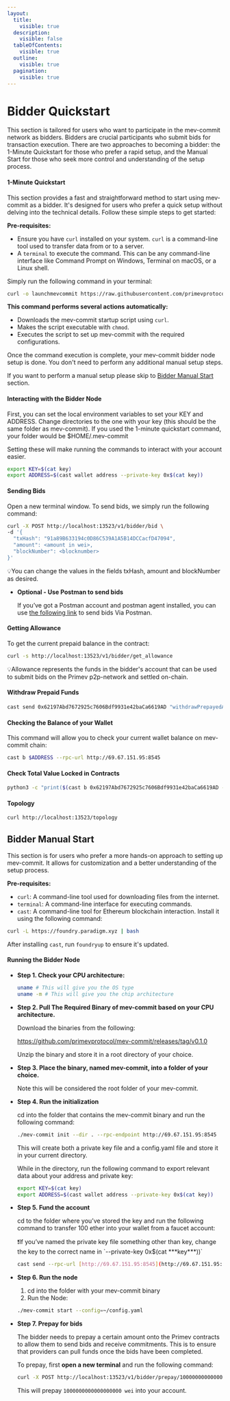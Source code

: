 ```yaml
---
layout:
  title:
    visible: true
  description:
    visible: false
  tableOfContents:
    visible: true
  outline:
    visible: true
  pagination:
    visible: true
---
```


# Bidder Quickstart

This section is tailored for users who want to participate in the mev-commit network as bidders. Bidders are crucial participants who submit bids for transaction execution. There are two approaches to becoming a bidder: the 1-Minute Quickstart for those who prefer a rapid setup, and the Manual Start for those who seek more control and understanding of the setup process.

#### 1-Minute Quickstart

This section provides a fast and straightforward method to start using mev-commit as a bidder. It's designed for users who prefer a quick setup without delving into the technical details. Follow these simple steps to get started:

**Pre-requisites:**

* Ensure you have `curl` installed on your system. `curl` is a command-line tool used to transfer data from or to a server.
* A `terminal` to execute the command. This can be any command-line interface like Command Prompt on Windows, Terminal on macOS, or a Linux shell.

Simply run the following command in your terminal:

```bash
curl -o launchmevcommit https://raw.githubusercontent.com/primevprotocol/scripts/main/launchmevcommit && chmod +x launchmevcommit && ./launchmevcommit --rpc-url http://69.67.151.95:8545 --node-type bidder
```

**This command performs several actions automatically:**

* Downloads the mev-commit startup script using `curl`.
* Makes the script executable with `chmod`.
* Executes the script to set up mev-commit with the required configurations.

Once the command execution is complete, your mev-commit bidder node setup is done. You don't need to perform any additional manual setup steps.

If you want to perform a manual setup please skip to [Bidder Manual Start ](bidder-quickstart.md#bidder-manual-start)section.

#### Interacting with the Bidder Node

First, you can set the local environment variables to set your KEY and ADDRESS. Change directories to the one with your key (this should be the same folder as mev-commit). If you used the 1-minute quickstart command, your folder would be $HOME/.mev-commit

Setting these will make running the commands to interact with your account easier.

```bash
export KEY=$(cat key)
export ADDRESS=$(cast wallet address --private-key 0x$(cat key))
```

#### Sending Bids

Open a new terminal window. To send bids, we simply run the following command:

```bash
curl -X POST http://localhost:13523/v1/bidder/bid \
-d '{
  "txHash": "91a89B633194c0D86C539A1A5B14DCCacfD47094",
  "amount": <amount in wei>,
  "blockNumber": <blocknumber>
}'
```

💡You can change the values in the fields txHash, amount and blockNumber as desired.

*   **Optional - Use Postman to send bids**

    If you’ve got a Postman account and postman agent installed, you can use [the following link](https://primev.postman.co/workspace/Team-Workspace\~18870d84-94f0-4d1e-8163-db558f83d7e8/request/27192304-fab87a71-9722-46f8-825f-d9791ead6178?ctx=documentation\&tab=body) to send bids Via Postman.

#### Getting Allowance

To get the current prepaid balance in the contract:

```bash
curl -s http://localhost:13523/v1/bidder/get_allowance
```

💡Allowance represents the funds in the bidder's account that can be used to submit bids on the Primev p2p-network and settled on-chain.

#### Withdraw Prepaid Funds

```bash
cast send 0x62197Abd7672925c7606Bdf9931e42baCa6619AD "withdrawPrepayedAmount(address)" $ADDRESS --rpc-url http://69.67.151.95:8545 --private-key $KEY
```

#### Checking the Balance of your Wallet

This command will allow you to check your current wallet balance on mev-commit chain:

```bash
cast b $ADDRESS --rpc-url http://69.67.151.95:8545
```

#### Check Total Value Locked in Contracts

```bash
python3 -c "print($(cast b 0x62197Abd7672925c7606Bdf9931e42baCa6619AD --rpc-url http://69.67.151.95:8545) + $(cast b 0xeA73E67c2E34C4E02A2f3c5D416F59B76e7617fC --rpc-url http://69.67.151.95:8545))"
```

#### Topology

```bash
curl http://localhost:13523/topology
```

## Bidder Manual Start

This section is for users who prefer a more hands-on approach to setting up mev-commit. It allows for customization and a better understanding of the setup process.

**Pre-requisites:**

* `curl`: A command-line tool used for downloading files from the internet.
* `terminal`: A command-line interface for executing commands.
* `cast`: A command-line tool for Ethereum blockchain interaction. Install it using the following command:

```bash
curl -L https://foundry.paradigm.xyz | bash
```

After installing `cast`, run `foundryup` to ensure it's updated.

#### Running the Bidder Node

*   **Step 1. Check your CPU architecture:**

    ```bash
    uname # This will give you the OS type
    uname -m # This will give you the chip architecture
    ```
*   **Step 2. Pull The Required Binary of mev-commit based on your CPU architecture.**

    Download the binaries from the following:

    https://github.com/primevprotocol/mev-commit/releases/tag/v0.1.0

    Unzip the binary and store it in a root directory of your choice.
*   **Step 3. Place the binary, named mev-commit, into a folder of your choice.**

    Note this will be considered the root folder of your mev-commit.
*   **Step 4. Run the initialization**

    cd into the folder that contains the mev-commit binary and run the following command:

    ```bash
    ./mev-commit init --dir . --rpc-endpoint http://69.67.151.95:8545  --peer-type bidder
    ```

    This will create both a private key file and a config.yaml file and store it in your current directory.

    While in the directory, run the following command to export relevant data about your address and private key:

    ```bash
    export KEY=$(cat key)
    export ADDRESS=$(cast wallet address --private-key 0x$(cat key))
    ```
*   **Step 5. Fund the account**

    cd to the folder where you’ve stored the key and run the following command to transfer 100 ether into your wallet from a faucet account:

    ❗If you’ve named the private key file something other than key, change the key to the correct name in \`--private-key 0x$(cat \*\*\*key\*\*\*))\`

    ```bash
    cast send --rpc-url [http://69.67.151.95:8545](http://69.67.151.95:8545/) --private-key 0x7c9bf0f015874594d321c1c01ada3166c3509bbd91f76f9e4d7380c2df269c55 $(cast wallet address --private-key 0x$(cat key)) --value 100ether
    ```
*   **Step 6. Run the node**

    1. cd into the folder with your mev-commit binary
    2. Run the Node:

    ```bash
    ./mev-commit start --config=~/config.yaml
    ```
*   **Step 7. Prepay for bids**

    The bidder needs to prepay a certain amount onto the Primev contracts to allow them to send bids and receive commitments. This is to ensure that providers can pull funds once the bids have been completed.

    To prepay, first **open a new terminal** and run the following command:

    ```bash
    curl -X POST http://localhost:13523/v1/bidder/prepay/1000000000000000000
    ```

    This will prepay `1000000000000000000 wei` into your account.
